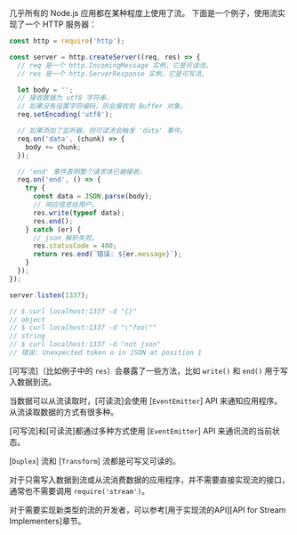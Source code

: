 
<!--type=misc-->

几乎所有的 Node.js 应用都在某种程度上使用了流。
下面是一个例子，使用流实现了一个 HTTP 服务器：

```js
const http = require('http');

const server = http.createServer((req, res) => {
  // req 是一个 http.IncomingMessage 实例，它是可读流。
  // res 是一个 http.ServerResponse 实例，它是可写流。

  let body = '';
  // 接收数据为 utf8 字符串，
  // 如果没有设置字符编码，则会接收到 Buffer 对象。
  req.setEncoding('utf8');

  // 如果添加了监听器，则可读流会触发 'data' 事件。
  req.on('data', (chunk) => {
    body += chunk;
  });

  // 'end' 事件表明整个请求体已被接收。 
  req.on('end', () => {
    try {
      const data = JSON.parse(body);
      // 响应信息给用户。
      res.write(typeof data);
      res.end();
    } catch (er) {
      // json 解析失败。
      res.statusCode = 400;
      return res.end(`错误: ${er.message}`);
    }
  });
});

server.listen(1337);

// $ curl localhost:1337 -d "{}"
// object
// $ curl localhost:1337 -d "\"foo\""
// string
// $ curl localhost:1337 -d "not json"
// 错误: Unexpected token o in JSON at position 1
```

[可写流]（比如例子中的 `res`）会暴露了一些方法，比如 `write()` 和 `end()` 用于写入数据到流。

当数据可以从流读取时，[可读流]会使用 [`EventEmitter`] API 来通知应用程序。
从流读取数据的方式有很多种。

[可写流]和[可读流]都通过多种方式使用 [`EventEmitter`] API 来通讯流的当前状态。

[`Duplex`] 流和 [`Transform`] 流都是可写又可读的。

对于只需写入数据到流或从流消费数据的应用程序，并不需要直接实现流的接口，通常也不需要调用 `require('stream')`。

对于需要实现新类型的流的开发者，可以参考[用于实现流的API][API for Stream Implementers]章节。
